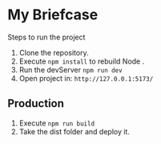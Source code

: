 # My Briefcase

Steps to run the project

1. Clone the repository.
2. Execute ```npm install``` to rebuild Node .
3. Run the devServer ```npm run dev```
4. Open project in: ```http://127.0.0.1:5173/```

## Production

1. Execute ```npm run build```
2. Take the dist folder and deploy it.